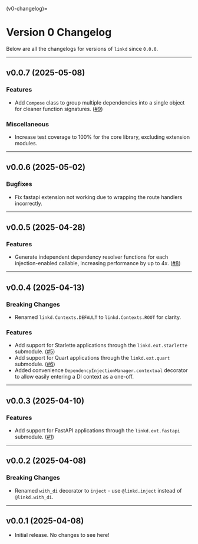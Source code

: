 <!-- This file is automatically generated. Do not edit manually. -->
(v0-changelog)=
# Version 0 Changelog

Below are all the changelogs for versions of `linkd` since `0.0.0`.

----

<!-- next-changelog -->

## v0.0.7 (2025-05-08)
### Features

- Add `Compose` class to group multiple dependencies into a single object for cleaner function signatures. ([#9](https://github.com/tandemdude/linkd/issues/9))

### Miscellaneous

- Increase test coverage to 100% for the core library, excluding extension modules.

----

## v0.0.6 (2025-05-02)
### Bugfixes

- Fix fastapi extension not working due to wrapping the route handlers incorrectly.

----

## v0.0.5 (2025-04-28)
### Features

- Generate independent dependency resolver functions for each injection-enabled callable, increasing performance by up to 4x. ([#8](https://github.com/tandemdude/linkd/issues/8))

----

## v0.0.4 (2025-04-13)
### Breaking Changes

- Renamed `linkd.Contexts.DEFAULT` to `linkd.Contexts.ROOT` for clarity.

### Features

- Add support for Starlette applications through the `linkd.ext.starlette` submodule. ([#5](https://github.com/tandemdude/linkd/issues/5))
- Add support for Quart applications through the `linkd.ext.quart` submodule. ([#6](https://github.com/tandemdude/linkd/issues/6))
- Added convenience `DependencyInjectionManager.contextual` decorator to allow easily entering a DI context as a one-off.

----

## v0.0.3 (2025-04-10)
### Features

- Add support for FastAPI applications through the `linkd.ext.fastapi` submodule. ([#1](https://github.com/tandemdude/linkd/issues/1))

----

## v0.0.2 (2025-04-08)
### Breaking Changes

- Renamed `with_di` decorator to `inject` - use `@linkd.inject` instead of `@linkd.with_di`.

----

## v0.0.1 (2025-04-08)

- Initial release. No changes to see here!
